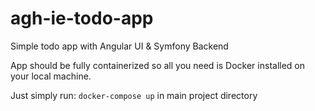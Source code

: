 # agh-ie-todo-app
Simple todo app with Angular UI &amp; Symfony Backend

App should be fully containerized so all you need is Docker installed on your local machine.

Just simply run: ``docker-compose up`` in main project directory
